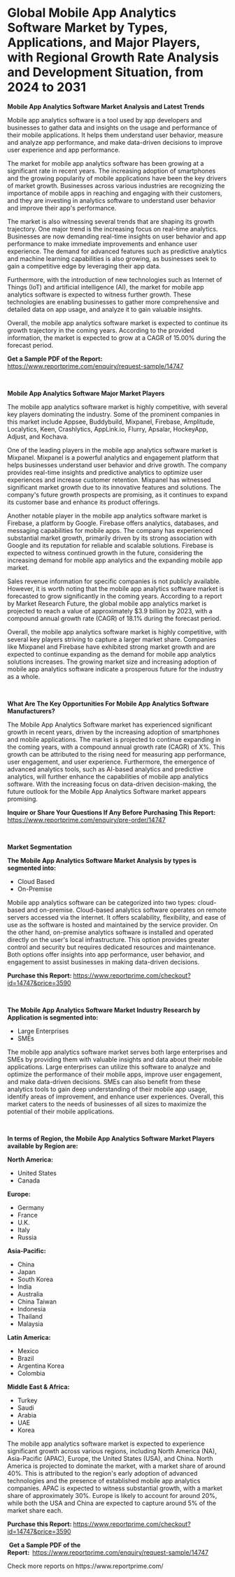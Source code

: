 <p><h1>Global Mobile App Analytics Software Market by Types, Applications, and Major Players, with Regional Growth Rate Analysis and Development Situation, from 2024 to 2031</h1></p><p><strong>Mobile App Analytics Software Market Analysis and Latest Trends</strong></p>
<p><p>Mobile app analytics software is a tool used by app developers and businesses to gather data and insights on the usage and performance of their mobile applications. It helps them understand user behavior, measure and analyze app performance, and make data-driven decisions to improve user experience and app performance.</p><p>The market for mobile app analytics software has been growing at a significant rate in recent years. The increasing adoption of smartphones and the growing popularity of mobile applications have been the key drivers of market growth. Businesses across various industries are recognizing the importance of mobile apps in reaching and engaging with their customers, and they are investing in analytics software to understand user behavior and improve their app's performance.</p><p>The market is also witnessing several trends that are shaping its growth trajectory. One major trend is the increasing focus on real-time analytics. Businesses are now demanding real-time insights on user behavior and app performance to make immediate improvements and enhance user experience. The demand for advanced features such as predictive analytics and machine learning capabilities is also growing, as businesses seek to gain a competitive edge by leveraging their app data.</p><p>Furthermore, with the introduction of new technologies such as Internet of Things (IoT) and artificial intelligence (AI), the market for mobile app analytics software is expected to witness further growth. These technologies are enabling businesses to gather more comprehensive and detailed data on app usage, and analyze it to gain valuable insights.</p><p>Overall, the mobile app analytics software market is expected to continue its growth trajectory in the coming years. According to the provided information, the market is expected to grow at a CAGR of 15.00% during the forecast period.</p></p>
<p><strong>Get a Sample PDF of the Report:&nbsp;</strong> <a href="https://www.reportprime.com/enquiry/request-sample/14747">https://www.reportprime.com/enquiry/request-sample/14747</a></p>
<p>&nbsp;</p>
<p><strong>Mobile App Analytics Software Major Market Players</strong></p>
<p><p>The mobile app analytics software market is highly competitive, with several key players dominating the industry. Some of the prominent companies in this market include Appsee, Buddybuild, Mixpanel, Firebase, Amplitude, Localytics, Keen, Crashlytics, AppLink.io, Flurry, Apsalar, HockeyApp, Adjust, and Kochava.</p><p>One of the leading players in the mobile app analytics software market is Mixpanel. Mixpanel is a powerful analytics and engagement platform that helps businesses understand user behavior and drive growth. The company provides real-time insights and predictive analytics to optimize user experiences and increase customer retention. Mixpanel has witnessed significant market growth due to its innovative features and solutions. The company's future growth prospects are promising, as it continues to expand its customer base and enhance its product offerings.</p><p>Another notable player in the mobile app analytics software market is Firebase, a platform by Google. Firebase offers analytics, databases, and messaging capabilities for mobile apps. The company has experienced substantial market growth, primarily driven by its strong association with Google and its reputation for reliable and scalable solutions. Firebase is expected to witness continued growth in the future, considering the increasing demand for mobile app analytics and the expanding mobile app market.</p><p>Sales revenue information for specific companies is not publicly available. However, it is worth noting that the mobile app analytics software market is forecasted to grow significantly in the coming years. According to a report by Market Research Future, the global mobile app analytics market is projected to reach a value of approximately $3.9 billion by 2023, with a compound annual growth rate (CAGR) of 18.1% during the forecast period.</p><p>Overall, the mobile app analytics software market is highly competitive, with several key players striving to capture a larger market share. Companies like Mixpanel and Firebase have exhibited strong market growth and are expected to continue expanding as the demand for mobile app analytics solutions increases. The growing market size and increasing adoption of mobile app analytics software indicate a prosperous future for the industry as a whole.</p></p>
<p>&nbsp;</p>
<p><strong>What Are The Key Opportunities For Mobile App Analytics Software Manufacturers?</strong></p>
<p><p>The Mobile App Analytics Software market has experienced significant growth in recent years, driven by the increasing adoption of smartphones and mobile applications. The market is projected to continue expanding in the coming years, with a compound annual growth rate (CAGR) of X%. This growth can be attributed to the rising need for measuring app performance, user engagement, and user experience. Furthermore, the emergence of advanced analytics tools, such as AI-based analytics and predictive analytics, will further enhance the capabilities of mobile app analytics software. With the increasing focus on data-driven decision-making, the future outlook for the Mobile App Analytics Software market appears promising.</p></p>
<p><strong>Inquire or Share Your Questions If Any Before Purchasing This Report:</strong> <a href="https://www.reportprime.com/enquiry/pre-order/14747">https://www.reportprime.com/enquiry/pre-order/14747</a></p>
<p>&nbsp;</p>
<p><strong>Market Segmentation</strong></p>
<p><strong>The Mobile App Analytics Software Market Analysis by types is segmented into:</strong></p>
<p><ul><li>Cloud Based</li><li>On-Premise</li></ul></p>
<p><p>Mobile app analytics software can be categorized into two types: cloud-based and on-premise. Cloud-based analytics software operates on remote servers accessed via the internet. It offers scalability, flexibility, and ease of use as the software is hosted and maintained by the service provider. On the other hand, on-premise analytics software is installed and operated directly on the user's local infrastructure. This option provides greater control and security but requires dedicated resources and maintenance. Both options offer insights into app performance, user behavior, and engagement to assist businesses in making data-driven decisions.</p></p>
<p><strong>Purchase this Report:&nbsp;</strong><a href="https://www.reportprime.com/checkout?id=14747&price=3590">https://www.reportprime.com/checkout?id=14747&price=3590</a></p>
<p>&nbsp;</p>
<p><strong>The Mobile App Analytics Software Market Industry Research by Application is segmented into:</strong></p>
<p><ul><li>Large Enterprises</li><li>SMEs</li></ul></p>
<p><p>The mobile app analytics software market serves both large enterprises and SMEs by providing them with valuable insights and data about their mobile applications. Large enterprises can utilize this software to analyze and optimize the performance of their mobile apps, improve user engagement, and make data-driven decisions. SMEs can also benefit from these analytics tools to gain deep understanding of their mobile app usage, identify areas of improvement, and enhance user experiences. Overall, this market caters to the needs of businesses of all sizes to maximize the potential of their mobile applications.</p></p>
<p>&nbsp;</p>
<p><strong>In terms of Region, the Mobile App Analytics Software Market Players available by Region are:</strong></p>
<p>
    <p> <strong> North America: </strong>
        <ul>
            <li>United States</li>
            <li>Canada</li>
        </ul>
        </p> 
    <p> <strong> Europe: </strong>
        <ul>
            <li>Germany</li>
            <li>France</li>
            <li>U.K.</li>
            <li>Italy</li>
            <li>Russia</li>
        </ul>
        </p> 
    <p> <strong> Asia-Pacific: </strong>
        <ul>
            <li>China</li>
            <li>Japan</li>
            <li>South Korea</li>
            <li>India</li>
            <li>Australia</li>
            <li>China Taiwan</li>
            <li>Indonesia</li>
            <li>Thailand</li>
            <li>Malaysia</li>
        </ul>
        </p> 
    <p> <strong> Latin America: </strong>
        <ul>
            <li>Mexico</li>
            <li>Brazil</li>
            <li>Argentina Korea</li>
            <li>Colombia</li>
        </ul>
        </p> 
    <p> <strong> Middle East & Africa: </strong>
        <ul>
            <li>Turkey</li>
            <li>Saudi</li>
            <li>Arabia</li>
            <li>UAE</li>
            <li>Korea</li>
        </ul>
    </p>
    </p>
<p><p>The mobile app analytics software market is expected to experience significant growth across various regions, including North America (NA), Asia-Pacific (APAC), Europe, the United States (USA), and China. North America is projected to dominate the market, with a market share of around 40%. This is attributed to the region's early adoption of advanced technologies and the presence of established mobile app analytics companies. APAC is expected to witness substantial growth, with a market share of approximately 30%. Europe is likely to account for around 20%, while both the USA and China are expected to capture around 5% of the market share each.</p></p>
<p><strong>Purchase this Report: </strong><a href="https://www.reportprime.com/checkout?id=14747&price=3590">https://www.reportprime.com/checkout?id=14747&price=3590</a></p>
<p>&nbsp;<strong>Get a Sample PDF of the Report:&nbsp;&nbsp;</strong><a href="https://www.reportprime.com/enquiry/request-sample/14747">https://www.reportprime.com/enquiry/request-sample/14747</a></p>
<p><strong></strong></p>
<p>Check more reports on https://www.reportprime.com/</p>